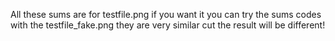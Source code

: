 All these sums are for testfile.png if you want it you can try the sums codes with the testfile_fake.png they are very similar cut the result will be different!
